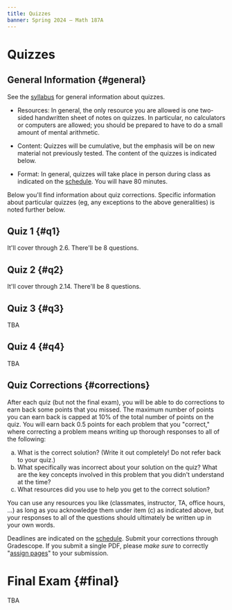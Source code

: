 ```yaml
---
title: Quizzes
banner: Spring 2024 — Math 187A
---
```


# Quizzes

## General Information {#general}

See the [syllabus](syllabus#quizzes) for general information about quizzes. 

* Resources: In general, the only resource you are allowed is one two-sided handwritten sheet of notes on quizzes. In particular, no calculators or computers are allowed; you should be prepared to have to do a small amount of mental arithmetic. 

* Content: Quizzes will be cumulative, but the emphasis will be on new material not previously tested. The content of the quizzes is indicated below. 

* Format: In general, quizzes will take place in person during class as indicated on the [schedule](index#schedule). You will have 80 minutes. 

Below you'll find information about quiz corrections. Specific information about particular quizzes (eg, any exceptions to the above generalities) is noted further below.

## Quiz 1 {#q1}

It'll cover through 2.6. There'll be 8 questions. 

## Quiz 2 {#q2}

It'll cover through 2.14. There'll be 8 questions. 

## Quiz 3 {#q3}

TBA

## Quiz 4 {#q4}

TBA

## Quiz Corrections {#corrections}

After each quiz (but not the final exam), you will be able to do corrections to earn back some points that you missed. The maximum number of points you can earn back is capped at 10% of the total number of points on the quiz. You will earn back 0.5 points for each problem that you "correct," where correcting a problem means writing up thorough responses to all of the following: 

<ol style="list-style-type:lower-alpha">
<li>What is the correct solution? (Write it out completely! Do not refer back to your quiz.)</li>
<li>What specifically was incorrect about your solution on the quiz? What are the key concepts involved in this problem that you didn't understand at the time?</li>
<li>What resources did you use to help you get to the correct solution?</li>
</ol>

You can use any resources you like (classmates, instructor, TA, office hours, ...) as long as you acknowledge them under item (c) as indicated above, but your responses to all of the questions should ultimately be written up in your own words. 

Deadlines are indicated on the [schedule](index#schedule). Submit your corrections through Gradescope. If you submit a single PDF, please *make sure* to correctly "[assign pages](https://help.gradescope.com/article/ccbpppziu9-student-submit-work)" to your submission.

# Final Exam {#final}

TBA
